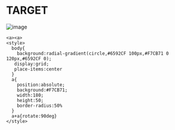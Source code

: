 # TARGET

![image](https://github.com/user-attachments/assets/83b98d83-9572-458e-b434-372934c335e9)

```
<a><a>
<style>
  body{
    background:radial-gradient(circle,#6592CF 100px,#F7CB71 0 120px,#6592CF 0);
   display:grid;
   place-items:center
  }
  a{
    position:absolute;
    background:#F7CB71;
    width:180;
    height:50;
    border-radius:50%
  }
  a+a{rotate:90deg}
</style>
```
